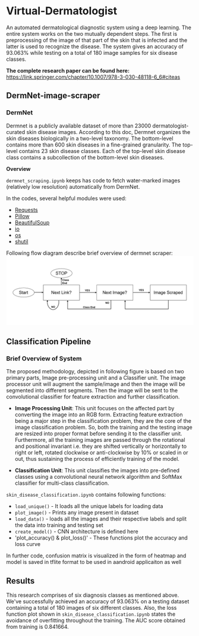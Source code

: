 # Virtual-Dermatologist

An automated dermatological diagnostic system using a deep learning. The entire system works on the two mutually dependent steps. The first is preprocessing of the image of that part of the skin that is infected and the latter is used to recognize the disease. The system gives an accuracy of 93.063% while testing on a total of 180 image samples for six disease classes.

**The complete research paper can be found here:** https://link.springer.com/chapter/10.1007/978-3-030-48118-6_6#citeas

## DermNet-image-scraper
### DermNet
Dermnet is a publicly available dataset of more than 23000 dermatologist-curated skin disease images. According to this doc, Dermnet organizes the skin diseases biologically in a two-level taxonomy. The bottom-level contains more than 600 skin diseases in a fine-grained granularity. The top-level contains 23 skin disease classes. Each of the top-level skin disease class contains a subcollection of the bottom-level skin diseases.

**Overview**

`dermnet_scraping.ipynb` keeps has code to fetch water-marked images (relatively low resolution) automatically from DermNet.

In the codes, several helpful modules were used:
* [Requests](https://requests.readthedocs.io/en/master/)
* [Pillow](https://pillow.readthedocs.io/en/3.1.x/reference/Image.html)
* [BeautifulSoup](https://pillow.readthedocs.io/en/3.1.x/reference/Image.html)
* [io](https://docs.python.org/3/library/io.html)
* [os](https://docs.python.org/3/library/os.html)
* [shutil](https://docs.python.org/3/library/shutil.html)

Following flow diagram describe brief overview of dermnet scraper:
![Dermnet_Scraper](https://github.com/San-B-09/Virtual-Dermatologist/blob/master/Images/dermnet-scraper.png)

## Classification Pipeline
### Brief Overview of System
The proposed methodology, depicted in following figure is based on two primary parts, Image pre-processing unit and a Classifier unit. The image processor unit will augment the sample/image and then the image will be segmented into different segments. Then the image will be sent to the convolutional classifier for feature extraction and further classification.

- **Image Processing Unit**: This unit focuses on the affected part by converting the image into an RGB form. Extracting feature extraction being a major step in the classification problem, they are the core of the image classification problem. So, both the training and the testing image are resized into proper format before sending it to the classifier unit. Furthermore, all the training images are passed through the rotational and positional invariant i.e. they are shifted vertically or horizontally to right or left, rotated clockwise or anti-clockwise by 10% or scaled in or out, thus sustaining the process of efficiently training of the model.

-	**Classification Unit**: This unit classifies the images into pre-defined classes using a convolutional neural network algorithm and SoftMax classifier for multi-class classification.

`skin_disease_classification.ipynb` contains following functions:
- `load_unique()` - It loads all the unique labels for loading data
- `plot_image()` - Prints any image present in dataset
- `load_data()` - loads all the images and their respective labels and split the data into training and testing set
- `create_model()` - CNN architecture is defined here
- 'plot_accuracy() & plot_loss()' - These functions plot the accuracy and loss curve

In further code, confusion matrix is visualized in the form of heatmap and model is saved in tflite format to be used in aandroid applicaiton as well

## Results
This research comprises of six diagnosis classes as mentioned above. We've successfully achieved an accuracy of 93.063% on a testing dataset containing a total of 180 images of six different classes. Also, the loss function plot shown in `skin_disease_classification.ipynb` states the avoidance of overfitting throughout the training. The AUC score obtained from training is 0.841664.
